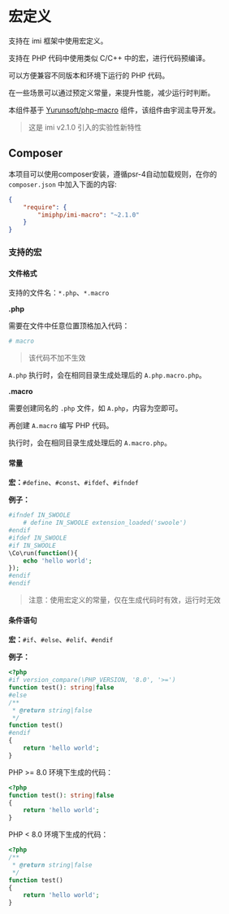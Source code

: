 # 宏定义

支持在 imi 框架中使用宏定义。

支持在 PHP 代码中使用类似 C/C++ 中的宏，进行代码预编译。

可以方便兼容不同版本和环境下运行的 PHP 代码。

在一些场景可以通过预定义常量，来提升性能，减少运行时判断。

本组件基于 [Yurunsoft/php-macro](https://github.com/Yurunsoft/php-macro) 组件，该组件由宇润主导开发。

> 这是 imi v2.1.0 引入的实验性新特性

## Composer

本项目可以使用composer安装，遵循psr-4自动加载规则，在你的 `composer.json` 中加入下面的内容:

```json
{
    "require": {
        "imiphp/imi-macro": "~2.1.0"
    }
}
```

### 支持的宏

#### 文件格式

支持的文件名：`*.php`、`*.macro`

**.php**

需要在文件中任意位置顶格加入代码：

```php
# macro
```

> 该代码不加不生效

`A.php` 执行时，会在相同目录生成处理后的 `A.php.macro.php`。

**.macro**

需要创建同名的 `.php` 文件，如 `A.php`，内容为空即可。

再创建 `A.macro` 编写 PHP 代码。

执行时，会在相同目录生成处理后的 `A.macro.php`。

#### 常量

**宏：**`#define`、`#const`、`#ifdef`、`#ifndef`

**例子：**

```php
#ifndef IN_SWOOLE
    # define IN_SWOOLE extension_loaded('swoole')
#endif
#ifdef IN_SWOOLE
#if IN_SWOOLE
\Co\run(function(){
    echo 'hello world';
});
#endif
#endif
```

> 注意：使用宏定义的常量，仅在生成代码时有效，运行时无效

#### 条件语句

**宏：**`#if`、`#else`、`#elif`、`#endif`

**例子：**

```php
<?php
#if version_compare(\PHP_VERSION, '8.0', '>=')
function test(): string|false
#else
/**
 * @return string|false
 */
function test()
#endif
{
    return 'hello world';
}
```

PHP >= 8.0 环境下生成的代码：

```php
<?php
function test(): string|false
{
    return 'hello world';
}
```

PHP < 8.0 环境下生成的代码：

```php
<?php
/**
 * @return string|false
 */
function test()
{
    return 'hello world';
}
```
